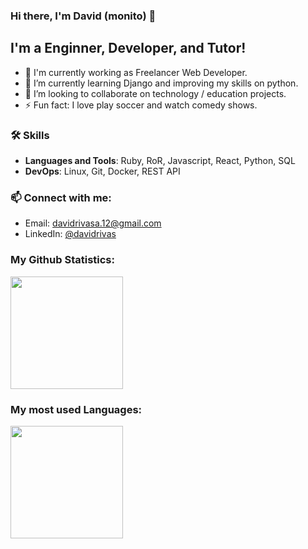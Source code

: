 ### Hi there, I'm David (monito) 👋

## I'm a Enginner, Developer, and Tutor!

- 🔭 I'm currently working as Freelancer Web Developer.
- 🌱 I’m currently learning Django and improving my skills on python.
- 👯 I’m looking to collaborate on technology / education projects.
- ⚡ Fun fact: I love play soccer and watch comedy shows.

### 🛠️ Skills 
- **Languages and Tools**:  Ruby, RoR, Javascript, React, Python, SQL
- **DevOps**:   Linux, Git, Docker, REST API

### 📫 Connect with me:
- Email: [davidrivasa.12@gmail.com](mailto:davidrivasa.12@gmail.com)
- LinkedIn: [@davidrivas](https://www.linkedin.com/in/davidrivasa/)

### My Github Statistics:

<img height="180em" src="https://github-readme-stats.vercel.app/api?username=david29-ra&show_icons=true&hide_border=true" />

### My most used Languages:

<img height="180em" src="https://github-readme-stats.vercel.app/api/top-langs/?username=david29-ra&exclude_repo=KNN-Image-Classification&show_icons=true&hide_border=true&layout=compact&langs_count=8" />
